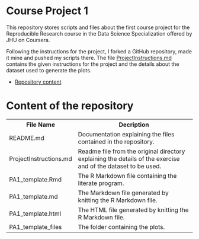 # Course Project 1

This repository stores scripts and files about the first course project for the Reproducible Research course in the Data Science Specialization offered by JHU on Coursera.

Following the instructions for the project, I forked a GitHub repository, made it mine and pushed my scripts there. The file [ProjectInstructions.md](ProjectInstructions.md) contains the given instructions for the project and the details about the dataset used to generate the plots.

* [Repository content](#content)

<h1 id=content>Content of the repository</h1>

<table>
  <tr>
    <th>File Name</th>
    <th>Decription</th>
  </tr>
  <tr>
    <td>README.md</td>
    <td>Documentation explaining the files contained in the repository.</td>
  </tr>
  <tr>
    <td>ProjectInstructions.md</td>
    <td>Readme file from the original directory explaining the details of the exercise and of the dataset to be used.</td>
  </tr>
  <tr>
    <td>PA1_template.Rmd</td>
    <td>The R Markdown file containing the literate program.</td>
  </tr>
  <tr>
    <td>PA1_template.md</td>
    <td>The Markdown file generated by knitting the R Markdown file.</td>
  </tr>
  <tr>
    <td>PA1_template.html</td>
    <td>The HTML file generated by knitting the R Markdown file.</td>
  </tr>
  <tr>
    <td>PA1_template_files</td>
    <td>The folder containing the plots.</td>
  </tr>
</table>
